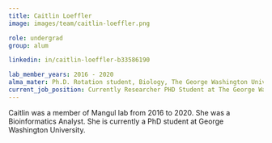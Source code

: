```yaml
---
title: Caitlin Loeffler
image: images/team/caitlin-loeffler.png

role: undergrad
group: alum

linkedin: in/caitlin-loeffler-b33586190

lab_member_years: 2016 - 2020
alma_mater: Ph.D. Rotation student, Biology, The George Washington University
current_job_position: Currently Researcher PHD Student at The George Washington University
---
```


Caitlin was a member of Mangul lab from 2016 to 2020. She was a Bioinformatics Analyst. She is currently a PhD student at George Washington University.
